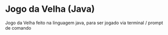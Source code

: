 # Jogo da Velha (Java)
Jogo da Velha feito na linguagem java, para ser jogado via terminal / prompt de comando
